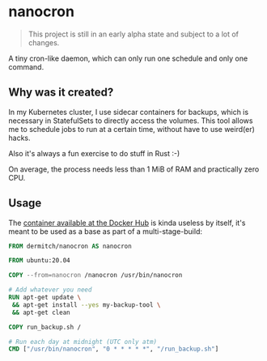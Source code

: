# nanocron

> This project is still in an early alpha state and subject to a lot of changes.

A tiny cron-like daemon, which can only run one schedule and only one command.


## Why was it created?

In my Kubernetes cluster, I use sidecar containers for backups, which is necessary in StatefulSets to directly access the volumes. This tool allows me to schedule jobs to run at a certain time, without have to use weird(er) hacks.

Also it's always a fun exercise to do stuff in Rust :-)

On average, the process needs less than 1 MiB of RAM and practically zero CPU.


## Usage

The [container available at the Docker Hub](https://hub.docker.com/r/dermitch/nanocron) is kinda useless by itself, it's meant to be used as a base as part of a multi-stage-build:

```Dockerfile
FROM dermitch/nanocron AS nanocron

FROM ubuntu:20.04

COPY --from=nanocron /nanocron /usr/bin/nanocron

# Add whatever you need
RUN apt-get update \
 && apt-get install --yes my-backup-tool \
 && apt-get clean

COPY run_backup.sh /

# Run each day at midnight (UTC only atm)
CMD ["/usr/bin/nanocron", "0 * * * * *", "/run_backup.sh"]
```
